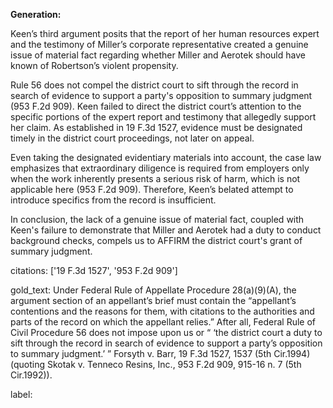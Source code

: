 **Generation:**

Keen’s third argument posits that the report of her human resources expert and the testimony of Miller’s corporate representative created a genuine issue of material fact regarding whether Miller and Aerotek should have known of Robertson’s violent propensity.

Rule 56 does not compel the district court to sift through the record in search of evidence to support a party's opposition to summary judgment (953 F.2d 909). Keen failed to direct the district court’s attention to the specific portions of the expert report and testimony that allegedly support her claim. As established in 19 F.3d 1527, evidence must be designated timely in the district court proceedings, not later on appeal.

Even taking the designated evidentiary materials into account, the case law emphasizes that extraordinary diligence is required from employers only when the work inherently presents a serious risk of harm, which is not applicable here (953 F.2d 909). Therefore, Keen’s belated attempt to introduce specifics from the record is insufficient.

In conclusion, the lack of a genuine issue of material fact, coupled with Keen's failure to demonstrate that Miller and Aerotek had a duty to conduct background checks, compels us to AFFIRM the district court's grant of summary judgment.

citations: ['19 F.3d 1527', '953 F.2d 909']

gold_text: Under Federal Rule of Appellate Procedure 28(a)(9)(A), the argument section of an appellant’s brief must contain the “appellant’s contentions and the reasons for them, with citations to the authorities and parts of the record on which the appellant relies.” After all, Federal Rule of Civil Procedure 56 does not impose upon us or “ ‘the district court a duty to sift through the record in search of evidence to support a party’s opposition to summary judgment.’ ” Forsyth v. Barr, 19 F.3d 1527, 1537 (5th Cir.1994) (quoting Skotak v. Tenneco Resins, Inc., 953 F.2d 909, 915-16 n. 7 (5th Cir.1992)).

label: 